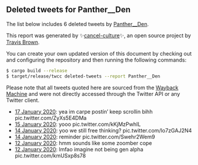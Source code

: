 ## Deleted tweets for Panther__Den

The list below includes 6 deleted tweets by
[Panther__Den](https://twitter.com/Panther__Den).



This report was generated by ✨[cancel-culture](https://github.com/travisbrown/cancel-culture)✨,
an open source project by [Travis Brown](https://twitter.com/travisbrown).

You can create your own updated version of this document by checking out and configuring the
repository and then running the following commands:

```bash
$ cargo build --release
$ target/release/twcc deleted-tweets --report Panther__Den
```

Please note that all tweets quoted here are sourced from the
[Wayback Machine](https://web.archive.org) and were not directly accessed through the Twitter API or
any Twitter client.

* [17 January 2020](https://web.archive.org/web/20200117105736/https://twitter.com/Panther__Den/status/1218010542700257282): yea im carpe postín’ keep scrollin bihh pic.twitter.com/ZyXs5E4DMa <!--1218010542700257282-->
* [15 January 2020](https://web.archive.org/web/20200117204008/https://twitter.com/Panther__Den/status/1217269991948668928): yooo pic.twitter.com/kKjMzPwhIL <!--1217269991948668928-->
* [14 January 2020](https://web.archive.org/web/20200116235914/https://twitter.com/Panther__Den/status/1217222698675339264): yoo we still free thinking? pic.twitter.com/lo7zGAJ2N4 <!--1217222698675339264-->
* [14 January 2020](https://web.archive.org/web/20200117084757/https://twitter.com/Panther__Den/status/1217169893595975682): reminder pic.twitter.com/Swehr2Wem9 <!--1217169893595975682-->
* [12 January 2020](https://web.archive.org/web/20200117075722/https://twitter.com/Panther__Den/status/1216449546794020864): hmm sounds like some zoomber cope <!--1216449546794020864-->
* [12 January 2020](https://web.archive.org/web/20200117134053/https://twitter.com/Panther__Den/status/1216448428940701698): lmfao imagine not being gen alpha pic.twitter.com/kmUSxp8s78 <!--1216448428940701698-->

